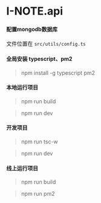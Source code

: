 # I-NOTE.api

#### 配置mongodb数据库

文件位置在 `src/utils/config.ts`

#### 全局安装 typescript、pm2

> npm install -g typescript pm2

#### 本地运行项目

> npm run build

> npm run dev

#### 开发项目

> npm run tsc-w

> npm run dev

#### 线上运行项目

> npm run build

> npm run pm2
